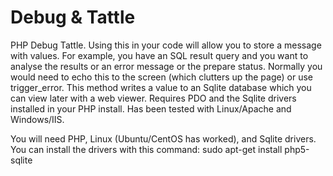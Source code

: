 # Debug & Tattle

PHP Debug Tattle. Using this in your code will allow you to store a message with values.
For example, you have an SQL result query and you want to analyse the results or an error message or the prepare status.
Normally you would need to echo this to the screen (which clutters up the page) or use trigger_error.
This method writes a value to an Sqlite database which you can view later with a web viewer. Requires PDO and the Sqlite drivers installed in your PHP install.
Has been tested with Linux/Apache and Windows/IIS.

You will need PHP, Linux (Ubuntu/CentOS has worked), and Sqlite drivers. You can install the drivers with this command:
sudo apt-get install php5-sqlite
